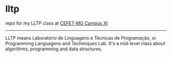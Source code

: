 # lltp

repo for my LLTP class at [CEFET-MG Campus XI](http://www.contagem.cefetmg.br/)

---

LLTP means Laboratório de Linguagens e Técnicas de Programação, or Programming Languagens and Techiniques Lab. It's a mid-level class about algorithms, programming and data structures.

